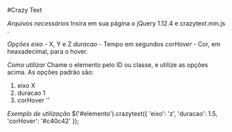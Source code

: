 #Crazy Text

_Arquivos necessários_
Insira em sua página o jQuery 1.12.4 e crazytext.min.js .


_Opções_
*eixo* - X, Y e Z
*duracao* - Tempo em segundos
*corHover* - Cor, em heaxadecimal, para o hover.


_Como utilizar_
Chame o elemento pelo ID ou classe, e utilize as opções acima.
As opções padrão são:

1. eixo X
2. duracao 1
3. corHover ''



_Exemplo de utilização_
$('#elemento').crazytext({
	'eixo': 'z',
	'duracao': 1.5,
	'corHover': '#c40c42'
});

